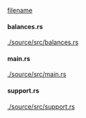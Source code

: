 
[filename](./source/README.md ':include')

<!-- slide:break -->

<!-- tabs:start -->

#### **<span class="file-source file-modified">balances.rs</span>**

[./source/src/balances.rs](./source/src/balances.rs ':include :type=code rust')

#### **<span class="file-source file-modified">main.rs</span>**

[./source/src/main.rs](./source/src/main.rs ':include :type=code rust')

#### **<span class="file-source file-added">support.rs</span>**

[./source/src/support.rs](./source/src/support.rs ':include :type=code rust')



<!-- tabs:end -->
